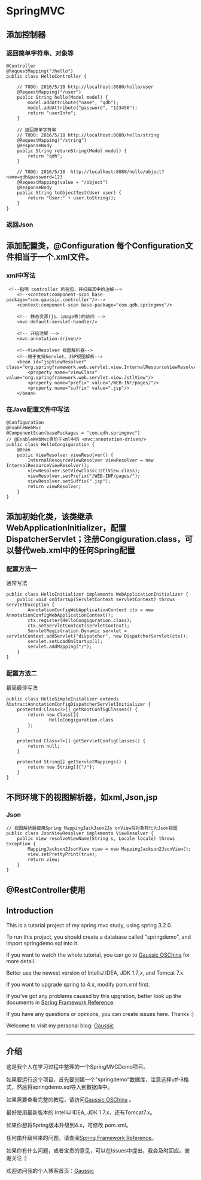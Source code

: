 # SpringMVC

## 添加控制器  

### 返回简单字符串、对象等
```
@Controller
@RequestMapping("/hello")
public class HelloController {

    // TODO: 2016/5/18 http://localhost:8080/hello/user
    @RequestMapping("/user")
    public String hello(Model model) {
        model.addAttribute("name", "qdh");
        model.addAttribute("password", "123456");
        return "userInfo";
    }

    // 返回简单字符串
    // TODO: 2016/5/18 http://localhost:8080/hello/string 
    @RequestMapping("/string")
    @ResponseBody
    public String returnString(Model model) {
        return "qdh";
    }

    // TODO: 2016/5/18  http://localhost:8080/hello/object?name=qdh&password=123
    @RequestMapping(value = "/object")
    @ResponseBody
    public String toObjectTest(User user) {
        return "User:" + user.toString();
    }
}
```  

### 返回Json

## 添加配置类，@Configuration 每个Configuration文件相当于一个.xml文件。

### xml中写法  
```  
 <!--指明 controller 所在包，并扫描其中的注解-->
    <!--<context:component-scan base-package="com.gaussic.controller"/>-->
    <context:component-scan base-package="com.qdh.springmvc"/>

    <!-- 静态资源(js、image等)的访问 -->
    <mvc:default-servlet-handler/>

    <!-- 开启注解 -->
    <mvc:annotation-driven/>

    <!--ViewResolver 视图解析器-->
    <!--用于支持Servlet、JSP视图解析-->
    <bean id="jspViewResolver" class="org.springframework.web.servlet.view.InternalResourceViewResolver">
        <property name="viewClass" value="org.springframework.web.servlet.view.JstlView"/>
        <property name="prefix" value="/WEB-INF/pages/"/>
        <property name="suffix" value=".jsp"/>
    </bean>
```  

### 在Java配置文件中写法  
```
@Configuration
@EnableWebMvc
@ComponentScan(basePackages = "com.qdh.springmvc")
// @EnableWebMvc等价于xml中的 <mvc:annotation-driven/>
public class HelloCongiguration {
    @Bean
    public ViewResolver viewResolver() {
        InternalResourceViewResolver viewResolver = new InternalResourceViewResolver();
        viewResolver.setViewClass(JstlView.class);
        viewResolver.setPrefix("/WEB-INF/pages/");
        viewResolver.setSuffix(".jsp");
        return viewResolver;
    }
}
```  

## 添加初始化类，该类继承WebApplicationInitializer，配置DispatcherServlet；注册Congiguration.class，可以替代web.xml中的任何Spring配置

### 配置方法一  
通常写法  
```
public class HelloInitializer implements WebApplicationInitializer {
    public void onStartup(ServletContext servletContext) throws ServletException {
        AnnotationConfigWebApplicationContext ctx = new AnnotationConfigWebApplicationContext();
        ctx.register(HelloCongiguration.class);
        ctx.setServletContext(servletContext);
        ServletRegistration.Dynamic servlet = servletContext.addServlet("dispatcher", new DispatcherServlet(ctx));
        servlet.setLoadOnStartup(1);
        servlet.addMapping("/");
    }
}
```  
### 配置方法二  
最简最佳写法  
```
public class HelloSimpleInitalizer extends AbstractAnnotationConfigDispatcherServletInitializer {
    protected Class<?>[] getRootConfigClasses() {
        return new Class[]{
                HelloCongiguration.class
        };
    }

    protected Class<?>[] getServletConfigClasses() {
        return null;
    }

    protected String[] getServletMappings() {
        return new String[]{"/"};
    }
}

```  
## 不同环境下的视图解析器，如xml,Json,jsp  
### Json  
```
// 视图解析器使用Spring MappingJackJson2Js onView将对象转化为Json视图
public class JsonViewResolver implements ViewResolver {
    public View resolveViewName(String s, Locale locale) throws Exception {
        MappingJackson2JsonView view = new MappingJackson2JsonView();
        view.setPrettyPrint(true);
        return view;
    }
}
```  

## @RestController使用



## Introduction

This is a tutorial project of my spring mvc study, using spring 3.2.0.

To run this project, you should create a database called "springdemo", and import springdemo.sql into it.

If you want to watch the whole tutorial, you can go to [Gaussic OSChina](http://my.oschina.net/gaussik/blog/385697) for more detail.

Better use the newest version of IntelliJ IDEA, JDK 1.7_x, and Tomcat 7.x.

If you want to upgrade spring to 4.x, modify pom.xml first.

If you've got any problems caused by this upgration, better look up the documents in [Spring Framework Reference](http://docs.spring.io/spring/docs/4.3.0.BUILD-SNAPSHOT/spring-framework-reference/htmlsingle/).

If you have any questions or opinions, you can create issues here. Thanks :)

Welcome to visit my personal blog: [Gaussic](http://gaussic.top)

---

## 介绍

这是我个人在学习过程中整理的一个SpringMVCDemo项目。

如果要运行这个项目，首先要创建一个"springdemo"数据库，注意选择utf-8格式，然后将springdemo.sql导入到数据库中。

如果需要查看完整的教程，请访问[Gaussic OSChina](http://my.oschina.net/gaussik/blog/385697) 。

最好使用最新版本的 IntelliJ IDEA, JDK 1.7.x，还有Tomcat7.x。

如果你想将Spring版本升级到4.x，可修改 pom.xml。

任何由升级带来的问题，请查阅[Spring Framework Reference](http://docs.spring.io/spring/docs/4.3.0.BUILD-SNAPSHOT/spring-framework-reference/htmlsingle/)。

如果你有什么问题，或者宝贵的意见，可以在Issues中提出，我会及时回应。谢谢关注 :)

欢迎访问我的个人博客首页：[Gaussic](http://gaussic.top)

